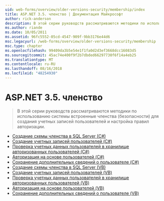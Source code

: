 ```yaml
---
uid: web-forms/overview/older-versions-security/membership/index
title: ASP.NET 3.5. членство | Документация Майкрософт
author: rick-anderson
description: В этой серии руководств рассматриваются методики по использованию системы встроенные членства (безопасности) для создания учетных записей пользователей и настройка правил авторизации.
ms.author: riande
ms.date: 10/05/2011
ms.assetid: 96fc5552-05cd-4547-909f-9bb3176e44d6
msc.legacyurl: /web-forms/overview/older-versions-security/membership
msc.type: chapter
ms.openlocfilehash: 99409da3b5e54e1f1fa0d2d3ef3668dcc16083d5
ms.sourcegitcommit: 45ac74e400f9f2b7dbded66297730f6f14a4eb25
ms.translationtype: MT
ms.contentlocale: ru-RU
ms.lasthandoff: 08/16/2018
ms.locfileid: "48254930"
---
```

<a name="aspnet-35---membership"></a>ASP.NET 3.5. членство
====================
> В этой серии руководств рассматриваются методики по использованию системы встроенные членства (безопасности) для создания учетных записей пользователей и настройка правил авторизации.


- [Создание схемы членства в SQL Server (C#)](creating-the-membership-schema-in-sql-server-cs.md)
- [Создание учетных записей пользователей (C#)](creating-user-accounts-cs.md)
- [Проверка учетных данных пользователей в хранилище авторизованных пользователей (C#)](validating-user-credentials-against-the-membership-user-store-cs.md)
- [Авторизация на основе пользователей (C#)](user-based-authorization-cs.md)
- [Сохранение дополнительных сведений о пользователе (C#)](storing-additional-user-information-cs.md)
- [Создание схемы членства в SQL Server (VB)](creating-the-membership-schema-in-sql-server-vb.md)
- [Создание учетных записей пользователей (VB)](creating-user-accounts-vb.md)
- [Проверка учетных данных пользователей в хранилище авторизованных пользователей (VB)](validating-user-credentials-against-the-membership-user-store-vb.md)
- [Авторизация на основе пользователей (VB)](user-based-authorization-vb.md)
- [Сохранение дополнительных сведений о пользователе (VB)](storing-additional-user-information-vb.md)
